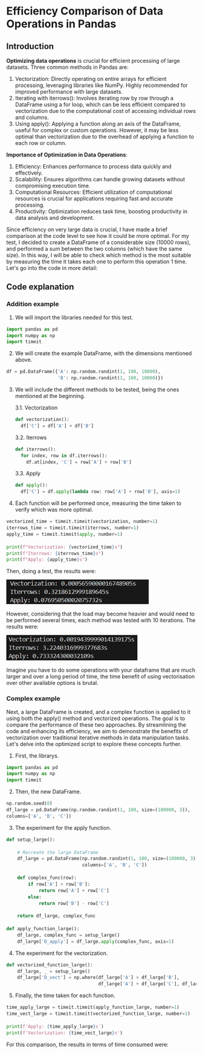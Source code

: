 # Efficiency Comparison of Data Operations in Pandas
## Introduction
**Optimizing data operations** is crucial for efficient processing of large datasets. Three common methods in Pandas are:
  1. Vectorization: Directly operating on entire arrays for efficient processing, leveraging libraries like NumPy. Highly recommended for improved performance with large datasets.
  2. Iterating with iterrows(): Involves iterating row by row through a DataFrame using a for loop, which can be less efficient compared to vectorization due to the computational cost of accessing individual rows and columns.
  3. Using apply(): Applying a function along an axis of the DataFrame, useful for complex or custom operations. However, it may be less optimal than vectorization due to the overhead of applying a function to each row or column.

**Importance of Optimization in Data Operations**:
  1. Efficiency: Enhances performance to process data quickly and effectively.
  2. Scalability: Ensures algorithms can handle growing datasets without compromising execution time.
  3. Computational Resources: Efficient utilization of computational resources is crucial for applications requiring fast and accurate processing.
  4. Productivity: Optimization reduces task time, boosting productivity in data analysis and development.

Since efficiency on very large data is crucial, I have made a brief comparison at the code level to see how it could be more optimal. For my test, I decided to create a DataFrame of a considerable size (10000 rows), and performed a sum between the two columns (which have the same size). In this way, I will be able to check which method is the most suitable by measuring the time it takes each one to perform this operation 1 time. Let's go into the code in more detail:

## Code explanation
### Addition example
1. We will import the libraries needed for this test.
```python
import pandas as pd
import numpy as np
import timeit
```
2. We will create the example DataFrame, with the dimensions mentioned above.

```python
df = pd.DataFrame({'A': np.random.randint(1, 100, 10000),
                   'B': np.random.randint(1, 100, 10000)})
```

3. We will include the different methods to be tested, being the ones mentioned at the beginning.

   3.1. Vectorization
   ```python
   def vectorization():
     df['C'] = df['A'] + df['B']
   ```
   3.2. Iterrows
   ```python
   def iterrows():
     for index, row in df.iterrows():
       df.at[index, 'C'] = row['A'] + row['B']
   ```
   3.3. Apply
   ```python
   def apply():
     df['C'] = df.apply(lambda row: row['A'] + row['B'], axis=1)
   ```

4. Each function will be performed once, measuring the time taken to verify which was more optimal.
```python
vectorized_time = timeit.timeit(vectorization, number=1)
iterrows_time = timeit.timeit(iterrows, number=1)
apply_time = timeit.timeit(apply, number=1)

print(f"Vectorization: {vectorized_time}s")
print(f"Iterrows: {iterrows_time}s")
print(f"Apply: {apply_time}s")
```

Then, doing a test, the results were:

![Time needed for the three methods on 1 iteration](time_three_method_1.png)

However, considering that the load may become heavier and would need to be performed several times, each method was tested with 10 iterations. The results were:

![Time needed for the three methods on 10 iteration](time_three_method_10.png)

Imagine you have to do some operations with your dataframe that are much larger and over a long period of time, the time benefit of using vectorisation over other available options is brutal.

### Complex example
Next, a large DataFrame is created, and a complex function is applied to it using both the apply() method and vectorized operations. The goal is to compare the performance of these two approaches. By streamlining the code and enhancing its efficiency, we aim to demonstrate the benefits of vectorization over traditional iterative methods in data manipulation tasks. Let's delve into the optimized script to explore these concepts further.

1. First, the librarys.
```python
import pandas as pd
import numpy as np
import timeit
```

2. Then, the new DataFrame.
```python
np.random.seed(0)
df_large = pd.DataFrame(np.random.randint(1, 100, size=(100000, 3)),
columns=['A', 'B', 'C'])
```

3. The experiment for the apply function.
```python
def setup_large():

    # Recreate the large DataFrame
    df_large = pd.DataFrame(np.random.randint(1, 100, size=(100000, 3)),
                            columns=['A', 'B', 'C'])

    def complex_func(row):
        if row['A'] > row['B']:
            return row['A'] + row['C']
        else:
            return row['B'] - row['C']

    return df_large, complex_func

def apply_function_large():
    df_large, complex_func = setup_large()
    df_large['D_apply'] = df_large.apply(complex_func, axis=1)
```

4. The experiment for the vectorization.
```python
def vectorized_function_large():
    df_large, _ = setup_large()
    df_large['D_vect'] = np.where(df_large['A'] > df_large['B'],
                                  df_large['A'] + df_large['C'], df_large['B'] - df_large['C'])
```

5. Finally, the time taken for each function.
```python
time_apply_large = timeit.timeit(apply_function_large, number=1)
time_vect_large = timeit.timeit(vectorized_function_large, number=1)

print(f'Apply: {time_apply_large}s')
print(f'Vectorization: {time_vect_large}s')
```

For this comparison, the results in terms of time consumed were:
